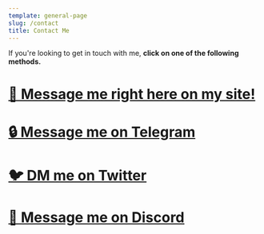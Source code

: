 ```yaml
---
template: general-page
slug: /contact
title: Contact Me
---
```

I﻿f you're looking to get in touch with me, **click on one of the following methods.** 

# [📨 Message me right here on my site!](https://maxtheo.tk/contact-form)

# [🔒 Message me on Telegram](https://maxtheobald.t.me)

# [🐦 DM me on Twitter](https://twitter.com/maxtheobaldd)

# [👾 Message me on Discord](https://lookup.guru/638766360284889098)